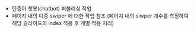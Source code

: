 * 탄중이 챗봇(chatbot) 퍼블리싱 작업
* 페이지 내의 다중 swiper 에 대한 작업 참조 (페이지 내의 siwper 개수를 측정하여 해당 슬라이드의 index 적용 후 개별 적용 처리)
